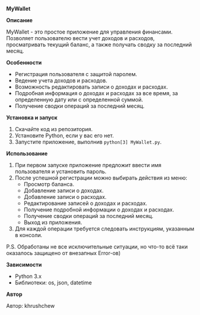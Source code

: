 **MyWallet**

**Описание**

MyWallet - это простое приложение для управления финансами. Позволяет пользователю вести учет доходов и расходов, просматривать текущий баланс, а также получать сводку за последний месяц.

**Особенности**

- Регистрация пользователя с защитой паролем.
- Ведение учета доходов и расходов.
- Возможность редактировать записи о доходах и расходах.
- Подробная информация о доходах и расходах за все время, за определенную дату или с определенной суммой.
- Получение сводки операций за последний месяц.

**Установка и запуск**

1. Скачайте код из репозитория.
2. Установите Python, если у вас его нет.
3. Запустите приложение, выполнив `python[3] MyWallet.py`.

**Использование**

1. При первом запуске приложение предложит ввести имя пользователя и установить пароль.
2. После успешной регистрации можно выбирать действия из меню:
   - Просмотр баланса.
   - Добавление записи о доходах.
   - Добавление записи о расходах.
   - Редактирование записей о доходах и расходах.
   - Получение подробной информации о доходах и расходах.
   - Получение сводки операций за последний месяц.
   - Выход из приложения.
3. Для каждой операции требуется следовать инструкциям, указанным в консоли.

P.S. Обработаны не все исключительные ситуации, но что-то всё таки оказалось защищено от внезапных Error-ов)

**Зависимости**

- Python 3.x
- Библиотеки: os, json, datetime

**Автор**

Автор: khrushchew
